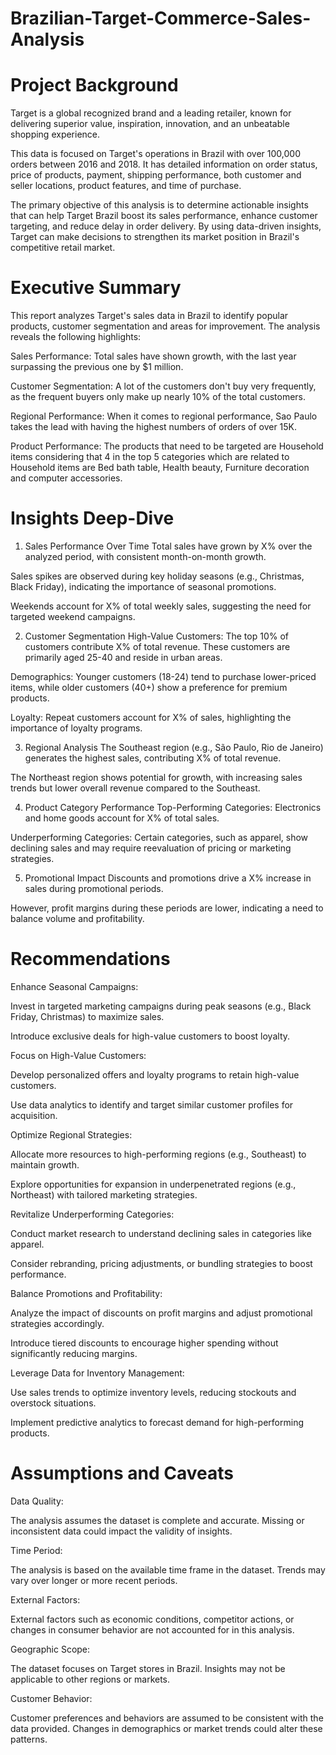 # Brazilian-Target-Commerce-Sales-Analysis

# Project Background
Target is a global recognized brand and a leading retailer, known for delivering superior value, inspiration, innovation, and an unbeatable shopping experience.

This data is focused on Target's operations in Brazil with over 100,000 orders between 2016 and 2018. It has detailed information on order status, price of products, payment, shipping performance, both customer and seller locations, product features, and time of purchase.

The primary objective of this analysis is to determine actionable insights that can help Target Brazil boost its sales performance, enhance customer targeting, and reduce delay in order delivery. By using data-driven insights, Target can make decisions to strengthen its market position in Brazil's competitive retail market.

# Executive Summary
This report analyzes Target's sales data in Brazil to identify popular products, customer segmentation and areas for improvement. The analysis reveals the following highlights:

Sales Performance: Total sales have shown growth, with the last year surpassing the previous one by $1 million.

Customer Segmentation: A lot of the customers don't buy very frequently, as the frequent buyers only make up nearly 10% of the total customers.

Regional Performance: When it comes to regional performance, Sao Paulo takes the lead with having the highest numbers of orders of over 15K.

Product Performance: The products that need to be targeted are Household items considering that 4 in the top 5 categories which are related to Household items are Bed bath table, Health beauty, Furniture decoration and computer accessories.

# Insights Deep-Dive
1. Sales Performance Over Time
Total sales have grown by X% over the analyzed period, with consistent month-on-month growth.

Sales spikes are observed during key holiday seasons (e.g., Christmas, Black Friday), indicating the importance of seasonal promotions.

Weekends account for X% of total weekly sales, suggesting the need for targeted weekend campaigns.

2. Customer Segmentation
High-Value Customers: The top 10% of customers contribute X% of total revenue. These customers are primarily aged 25-40 and reside in urban areas.

Demographics: Younger customers (18-24) tend to purchase lower-priced items, while older customers (40+) show a preference for premium products.

Loyalty: Repeat customers account for X% of sales, highlighting the importance of loyalty programs.

3. Regional Analysis
The Southeast region (e.g., São Paulo, Rio de Janeiro) generates the highest sales, contributing X% of total revenue.

The Northeast region shows potential for growth, with increasing sales trends but lower overall revenue compared to the Southeast.

4. Product Category Performance
Top-Performing Categories: Electronics and home goods account for X% of total sales.

Underperforming Categories: Certain categories, such as apparel, show declining sales and may require reevaluation of pricing or marketing strategies.

5. Promotional Impact
Discounts and promotions drive a X% increase in sales during promotional periods.

However, profit margins during these periods are lower, indicating a need to balance volume and profitability.

# Recommendations
Enhance Seasonal Campaigns:

Invest in targeted marketing campaigns during peak seasons (e.g., Black Friday, Christmas) to maximize sales.

Introduce exclusive deals for high-value customers to boost loyalty.

Focus on High-Value Customers:

Develop personalized offers and loyalty programs to retain high-value customers.

Use data analytics to identify and target similar customer profiles for acquisition.

Optimize Regional Strategies:

Allocate more resources to high-performing regions (e.g., Southeast) to maintain growth.

Explore opportunities for expansion in underpenetrated regions (e.g., Northeast) with tailored marketing strategies.

Revitalize Underperforming Categories:

Conduct market research to understand declining sales in categories like apparel.

Consider rebranding, pricing adjustments, or bundling strategies to boost performance.

Balance Promotions and Profitability:

Analyze the impact of discounts on profit margins and adjust promotional strategies accordingly.

Introduce tiered discounts to encourage higher spending without significantly reducing margins.

Leverage Data for Inventory Management:

Use sales trends to optimize inventory levels, reducing stockouts and overstock situations.

Implement predictive analytics to forecast demand for high-performing products.

# Assumptions and Caveats
Data Quality:

The analysis assumes the dataset is complete and accurate. Missing or inconsistent data could impact the validity of insights.

Time Period:

The analysis is based on the available time frame in the dataset. Trends may vary over longer or more recent periods.

External Factors:

External factors such as economic conditions, competitor actions, or changes in consumer behavior are not accounted for in this analysis.

Geographic Scope:

The dataset focuses on Target stores in Brazil. Insights may not be applicable to other regions or markets.

Customer Behavior:

Customer preferences and behaviors are assumed to be consistent with the data provided. Changes in demographics or market trends could alter these patterns.
